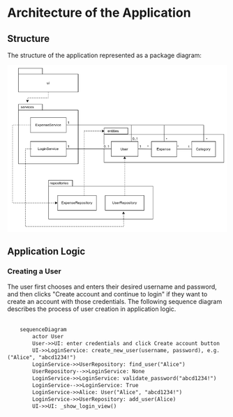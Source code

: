 # Architecture of the Application

## Structure

The structure of the application represented as a package diagram:

![Packaging diagram of the application's structure](./images/class_diagram.png)

## Application Logic

### Creating a User 

The user first chooses and enters their desired username and password, and then clicks "Create account and continue to login" if they want to create an account with those credentials. The following sequence diagram describes the process of user creation in application logic.

```mermaid

    sequenceDiagram
        actor User
        User->>UI: enter credentials and click Create account button
        UI->>LoginService: create_new_user(username, password), e.g. ("Alice", "abcd1234!")
        LoginService->>UserRepository: find_user("Alice")
        UserRepository-->>LoginService: None
        LoginService->>LoginService: validate_password("abcd1234!")
        LoginService-->>LoginService: True
        LoginService->>Alice: User("Alice", "abcd1234!")
        LoginService->>UserRepository: add_user(Alice)
        UI->>UI: _show_login_view()

```
